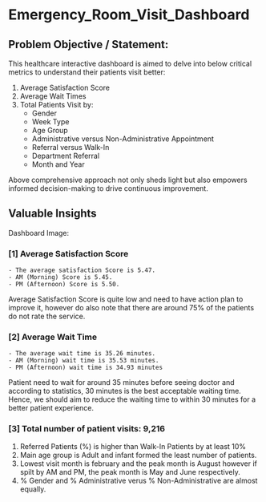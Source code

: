 # Emergency_Room_Visit_Dashboard

## Problem Objective / Statement:
This healthcare interactive dashboard is aimed to delve into below critical metrics to understand their patients visit better:
1. Average Satisfaction Score
2. Average Wait Times
3. Total Patients Visit by:
    - Gender
    - Week Type
    - Age Group
    - Administrative versus Non-Administrative Appointment
    - Referral versus Walk-In
    - Department Referral
    - Month and Year

Above comprehensive approach not only sheds light but also empowers informed decision-making to drive continuous improvement.

 ## Valuable Insights

 Dashboard Image:


### [1] Average Satisfaction Score
    - The average satisfaction Score is 5.47.
    - AM (Morning) Score is 5.45.
    - PM (Afternoon) Score is 5.50.
Average Satisfaction Score is quite low and need to have action plan to improve it, however do also note that there are around 75% of the patients do not rate the service.

### [2] Average Wait Time
    - The average wait time is 35.26 minutes.
    - AM (Morning) wait time is 35.53 minutes.
    - PM (Afternoon) wait time is 34.93 minutes
Patient need to wait for around 35 minutes before seeing doctor and according to statistics, 30 minutes is the best acceptable waiting time. Hence, we should aim to reduce the waiting time to within 30 minutes for a better patient experience.


### [3] Total number of patient visits: 9,216
1. Referred Patients (%) is higher than Walk-In Patients by at least 10%
2. Main age group is Adult and infant formed the least number of patients.
3. Lowest visit month is february and the peak month is August however if spilt by AM and PM, the peak month is May and June respectively.
4. % Gender and % Administrative verus % Non-Administrative are almost equally.





